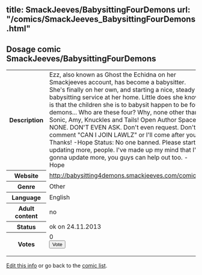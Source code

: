 title: SmackJeeves/BabysittingFourDemons
url: "/comics/SmackJeeves_BabysittingFourDemons.html"
---
Dosage comic SmackJeeves/BabysittingFourDemons
-----------------------------------------

<p id="msg"></p>
<script type="text/javascript">
if (window.location.search === '?edit_info_mail=sent_ok') {
  var elem = document.getElementById("msg");
  elem.innerHTML = 'Edited information sucessfully sent for review, which is usually done daily. Thanks!';
  elem.className = 'ok';
}
</script>
<table class="comicinfo">
<tr>
<th>Description</th><td>Ezz, also known as Ghost the Echidna on her Smackjeeves account, has become a babysitter. She's finally on her own, and starting a nice, steady babysitting service at her home. Little does she know is that the children she is to babysit happen to be four demons... Who are these four? Why, none other than Sonic, Amy, Knuckles and Tails! Open Author Spaces: NONE. DON'T EVEN ASK. Don't even request. Don't comment &quot;CAN I JOIN LAWLZ&quot; or I'll come after you. Thanks! -Hope Status: No one banned. Please start updating more, people. I've made up my mind that I'm gonna update more, you guys can help out too. -Hope</td>
</tr>
<tr>
<th>Website</th><td><a href="http://babysitting4demons.smackjeeves.com/comics/">http://babysitting4demons.smackjeeves.com/comics/</a></td>
</tr>
<tr>
<th>Genre</th><td>Other</td>
</tr>
<tr>
<th>Language</th><td>English</td>
</tr>
<tr>
<th>Adult content</th><td>no</td>
</tr>
<tr>
<th>Status</th><td>ok on 24.11.2013</td>
</tr>
<tr>
<th>Votes</th><td>0
<form action="http://gaecounter.appspot.com/count/" method="POST">
<input name="name" type="hidden" value="SmackJeeves_BabysittingFourDemons"/>
<input name="uid" type="hidden" id="voteuid" value=""/>
<input type="submit" value="Vote"/>
</form>
</td>
</tr>
</table>
<script type="text/javascript">
var ua = navigator.userAgent;
document.getElementById("voteuid").value = ua.replace(/[^a-zA-Z0-9\._:]/g , "_");;
</script>

[Edit this info](SmackJeeves_BabysittingFourDemons_edit.html) or go back to the [comic list](../comic-index.html).
